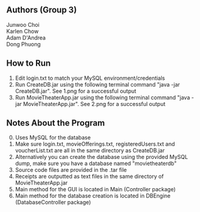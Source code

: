 Authors (Group 3)
---
Junwoo Choi   
Karlen Chow   
Adam D'Andrea   
Dong Phuong      

How to Run
---
1. Edit login.txt to match your MySQL environment/credentials
2. Run CreateDB.jar using the following terminal command "java -jar CreateDB.jar". See 1.png for a successful output
3. Run MovieTheaterApp.jar using the following terminal command "java -jar MovieTheaterApp.jar". See 2.png for a successful output

Notes About the Program
---
0. Uses MySQL for the database
1. Make sure login.txt, movieOfferings.txt, registeredUsers.txt and voucherList.txt are all in the same directory as CreateDB.jar
2. Alternatively you can create the database using the provided MySQL dump, make sure you have a database named "movietheaterdb"
3. Source code files are provided in the .tar file
4. Receipts are outputted as text files in the same directory of MovieTheaterApp.jar
5. Main method for the GUI is located in Main (Controller package)
6. Main method for the database creation is located in DBEngine (DatabaseController package)